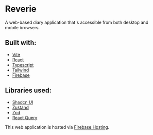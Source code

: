 # Reverie

A web-based diary application that's accessible from both desktop and mobile browsers.

## Built with:

- [Vite](https://vitejs.dev)
- [React](https://react.dev)
- [Typescript](https://www.typescriptlang.org/docs/)
- [Tailwind](https://tailwindcss.com)
- [Firebase](https://firebase.google.com)

## Libraries used:

- [Shadcn UI](https://ui.shadcn.com)
- [Zustand](https://docs.pmnd.rs/zustand/getting-started/introduction)
- [Zod](https://zod.dev)
- [React Query](https://tanstack.com/query/v4)

This web application is hosted via [Firebase Hosting](https://firebase.google.com/docs/hosting).

